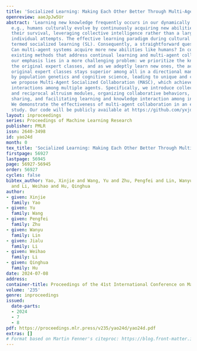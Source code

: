 ```yaml
---
title: 'Socialized Learning: Making Each Other Better Through Multi-Agent Collaboration'
openreview: aaeJpJw5Ur
abstract: 'Learning new knowledge frequently occurs in our dynamically changing world,
  e.g., humans culturally evolve by continuously acquiring new abilities to sustain
  their survival, leveraging collective intelligence rather than a large number of
  individual attempts. The effective learning paradigm during cultural evolution is
  termed socialized learning (SL). Consequently, a straightforward question arises:
  Can multi-agent systems acquire more new abilities like humans? In contrast to most
  existing methods that address continual learning and multi-agent collaboration,
  our emphasis lies in a more challenging problem: we prioritize the knowledge in
  the original expert classes, and as we adeptly learn new ones, the accuracy in the
  original expert classes stays superior among all in a directional manner. Inspired
  by population genetics and cognitive science, leading to unique and complete development,
  we propose Multi-Agent Socialized Collaboration (MASC), which achieves SL through
  interactions among multiple agents. Specifically, we introduce collective collaboration
  and reciprocal altruism modules, organizing collaborative behaviors, promoting information
  sharing, and facilitating learning and knowledge interaction among individuals.
  We demonstrate the effectiveness of multi-agent collaboration in an extensive empirical
  study. Our code will be publicly available at https://github.com/yxjdarren/SL.'
layout: inproceedings
series: Proceedings of Machine Learning Research
publisher: PMLR
issn: 2640-3498
id: yao24d
month: 0
tex_title: 'Socialized Learning: Making Each Other Better Through Multi-Agent Collaboration'
firstpage: 56927
lastpage: 56945
page: 56927-56945
order: 56927
cycles: false
bibtex_author: Yao, Xinjie and Wang, Yu and Zhu, Pengfei and Lin, Wanyu and Li, Jialu
  and Li, Weihao and Hu, Qinghua
author:
- given: Xinjie
  family: Yao
- given: Yu
  family: Wang
- given: Pengfei
  family: Zhu
- given: Wanyu
  family: Lin
- given: Jialu
  family: Li
- given: Weihao
  family: Li
- given: Qinghua
  family: Hu
date: 2024-07-08
address:
container-title: Proceedings of the 41st International Conference on Machine Learning
volume: '235'
genre: inproceedings
issued:
  date-parts:
  - 2024
  - 7
  - 8
pdf: https://proceedings.mlr.press/v235/yao24d/yao24d.pdf
extras: []
# Format based on Martin Fenner's citeproc: https://blog.front-matter.io/posts/citeproc-yaml-for-bibliographies/
---
```

